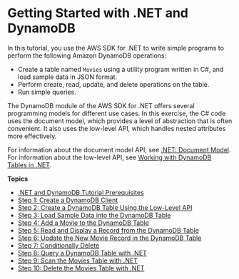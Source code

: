 # Getting Started with \.NET and DynamoDB<a name="GettingStarted.NET"></a>

In this tutorial, you use the AWS SDK for \.NET to write simple programs to perform the following Amazon DynamoDB operations:
+ Create a table named `Movies` using a utility program written in C\#, and load sample data in JSON format\.
+ Perform create, read, update, and delete operations on the table\.
+ Run simple queries\.

 The DynamoDB module of the AWS SDK for \.NET offers several programming models for different use cases\. In this exercise, the C\# code uses the document model, which provides a level of abstraction that is often convenient\. It also uses the low\-level API, which handles nested attributes more effectively\. 

For information about the document model API, see [\.NET: Document Model](DotNetSDKMidLevel.md)\. For information about the low\-level API, see [Working with DynamoDB Tables in \.NET](LowLevelDotNetWorkingWithTables.md)\. 

**Topics**
+ [\.NET and DynamoDB Tutorial Prerequisites](GettingStarted.NET.Prereqs.md)
+ [Step 1: Create a DynamoDB Client](GettingStarted.NET.01.md)
+ [Step 2: Create a DynamoDB Table Using the Low\-Level API](GettingStarted.NET.02.md)
+ [Step 3: Load Sample Data into the DynamoDB Table](GettingStarted.NET.03.md)
+ [Step 4: Add a Movie to the DynamoDB Table](GettingStarted.NET.04.md)
+ [Step 5: Read and Display a Record from the DynamoDB Table](GettingStarted.NET.05.md)
+ [Step 6: Update the New Movie Record in the DynamoDB Table](GettingStarted.NET.06.md)
+ [Step 7: Conditionally Delete](GettingStarted.NET.07.md)
+ [Step 8: Query a DynamoDB Table with \.NET](GettingStarted.NET.08.md)
+ [Step 9: Scan the Movies Table with \.NET](GettingStarted.NET.09.md)
+ [Step 10: Delete the Movies Table with \.NET](GettingStarted.NET.10.md)